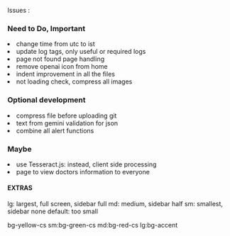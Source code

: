 Issues : 

<h3>Need to Do, Important</h3>
<li> change time from utc to ist
<li>update log tags, only useful or required logs
<li> page not found page handling
<li> remove openai icon from home
<li> indent improvement in all the files
<li> not loading check, compress all images 

<h3>Optional development</h3> 
<li> compress file before uploading git 
<li> text from gemini validation for json
<li> combine all alert functions


<h3>Maybe</h3>
<li> use Tesseract.js: instead, client side processing
<li> page to view doctors information to everyone



<h4>EXTRAS</h4>
lg: largest, full screen, sidebar full
md: medium, sidebar half
sm: smallest, sidebar none 
default: too small

bg-yellow-cs sm:bg-green-cs md:bg-red-cs lg:bg-accent
